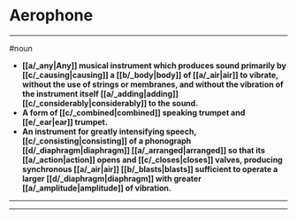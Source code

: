 # Aerophone
---
#noun
- **[[a/_any|Any]] musical instrument which produces sound primarily by [[c/_causing|causing]] a [[b/_body|body]] of [[a/_air|air]] to vibrate, without the use of strings or membranes, and without the vibration of the instrument itself [[a/_adding|adding]] [[c/_considerably|considerably]] to the sound.**
- **A form of [[c/_combined|combined]] speaking trumpet and [[e/_ear|ear]] trumpet.**
- **An instrument for greatly intensifying speech, [[c/_consisting|consisting]] of a phonograph [[d/_diaphragm|diaphragm]] [[a/_arranged|arranged]] so that its [[a/_action|action]] opens and [[c/_closes|closes]] valves, producing synchronous [[a/_air|air]] [[b/_blasts|blasts]] sufficient to operate a larger [[d/_diaphragm|diaphragm]] with greater [[a/_amplitude|amplitude]] of vibration.**
---
---
